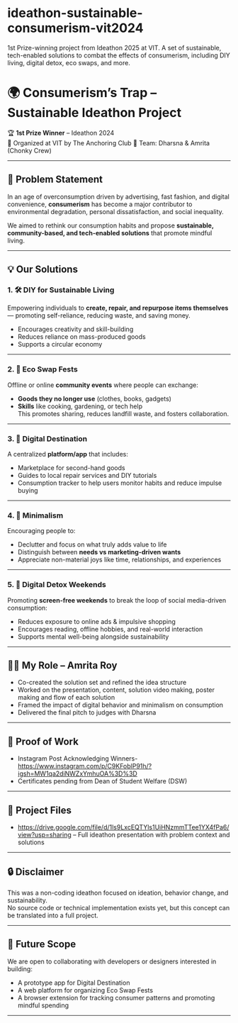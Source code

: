 # ideathon-sustainable-consumerism-vit2024
1st Prize-winning project from Ideathon 2025 at VIT. A set of sustainable, tech-enabled solutions to combat the effects of consumerism, including DIY living, digital detox, eco swaps, and more.


# 🌍 Consumerism’s Trap – Sustainable Ideathon Project

🏆 **1st Prize Winner** – Ideathon 2024  
📍 Organized at VIT by The Anchoring Club 
👥 Team: Dharsna & Amrita (Chonky Crew)

---

## 🧠 Problem Statement

In an age of overconsumption driven by advertising, fast fashion, and digital convenience, **consumerism** has become a major contributor to environmental degradation, personal dissatisfaction, and social inequality.  

We aimed to rethink our consumption habits and propose **sustainable, community-based, and tech-enabled solutions** that promote mindful living.

---

## 💡 Our Solutions

### 1. 🛠 DIY for Sustainable Living
Empowering individuals to **create, repair, and repurpose items themselves** — promoting self-reliance, reducing waste, and saving money.  
- Encourages creativity and skill-building  
- Reduces reliance on mass-produced goods  
- Supports a circular economy

---

### 2. 🔁 Eco Swap Fests
Offline or online **community events** where people can exchange:  
- **Goods they no longer use** (clothes, books, gadgets)  
- **Skills** like cooking, gardening, or tech help  
This promotes sharing, reduces landfill waste, and fosters collaboration.

---

### 3. 📱 Digital Destination
A centralized **platform/app** that includes:
- Marketplace for second-hand goods  
- Guides to local repair services and DIY tutorials  
- Consumption tracker to help users monitor habits and reduce impulse buying

---

### 4. 🧘 Minimalism
Encouraging people to:
- Declutter and focus on what truly adds value to life  
- Distinguish between **needs vs marketing-driven wants**  
- Appreciate non-material joys like time, relationships, and experiences

---

### 5. 📵 Digital Detox Weekends
Promoting **screen-free weekends** to break the loop of social media-driven consumption:
- Reduces exposure to online ads & impulsive shopping  
- Encourages reading, offline hobbies, and real-world interaction  
- Supports mental well-being alongside sustainability

---

## 🙋‍♀️ My Role – Amrita Roy

- Co-created the solution set and refined the idea structure  
- Worked on the presentation, content, solution video making, poster making and flow of each solution  
- Framed the impact of digital behavior and minimalism on consumption  
- Delivered the final pitch to judges with Dharsna

---

## 📸 Proof of Work

- Instagram Post Acknowledging Winners- https://www.instagram.com/p/C9KFoblP91h/?igsh=MW1qa2diNWZxYmhuOA%3D%3D
- Certificates pending from Dean of Student Welfare (DSW)

---

## 📄 Project Files

- https://drive.google.com/file/d/1ls9LxcEQTYls1UiHNzmmTTee1YX4fPa6/view?usp=sharing – Full ideathon presentation with problem context and solutions  

---

## 🔒 Disclaimer

This was a non-coding ideathon focused on ideation, behavior change, and sustainability.  
No source code or technical implementation exists yet, but this concept can be translated into a full project.

---

## 🤝 Future Scope

We are open to collaborating with developers or designers interested in building:  
- A prototype app for Digital Destination  
- A web platform for organizing Eco Swap Fests  
- A browser extension for tracking consumer patterns and promoting mindful spending

---


